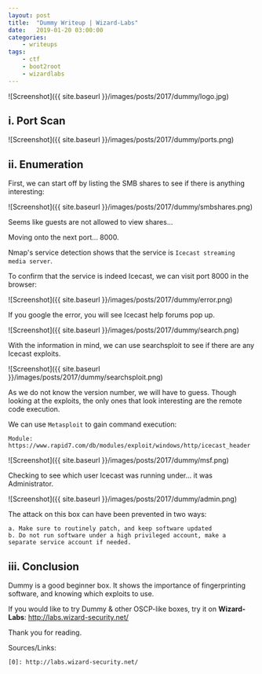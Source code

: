 ```yaml
---
layout: post
title:	"Dummy Writeup | Wizard-Labs"
date:	2019-01-20 03:00:00
categories:
    - writeups
tags:
    - ctf
    - boot2root
    - wizardlabs
---
```

<head>
	<title> Dummy Writeup | Wizard-Labs </title>
</head>
![Screenshot]({{ site.baseurl }}/images/posts/2017/dummy/logo.jpg)

## i. Port Scan

![Screenshot]({{ site.baseurl }}/images/posts/2017/dummy/ports.png)

## ii. Enumeration

First, we can start off by listing the SMB shares to see if there is anything interesting:

![Screenshot]({{ site.baseurl }}/images/posts/2017/dummy/smbshares.png)

Seems like guests are not allowed to view shares...


Moving onto the next port... 8000.

Nmap's service detection shows that the service is `Icecast streaming media server`.

To confirm that the service is indeed Icecast, we can visit port 8000 in the browser:

![Screenshot]({{ site.baseurl }}/images/posts/2017/dummy/error.png)

If you google the error, you will see Icecast help forums pop up.

![Screenshot]({{ site.baseurl }}/images/posts/2017/dummy/search.png)

With the information in mind, we can use searchsploit to see if there are any Icecast exploits.

![Screenshot]({{ site.baseurl }}/images/posts/2017/dummy/searchsploit.png)

As we do not know the version number, we will have to guess. Though looking at the exploits, the only ones that look interesting are the remote code execution.

We can use `Metasploit` to gain command execution:

~~~
Module: https://www.rapid7.com/db/modules/exploit/windows/http/icecast_header
~~~

![Screenshot]({{ site.baseurl }}/images/posts/2017/dummy/msf.png)

Checking to see which user Icecast was running under... it was Administrator.

![Screenshot]({{ site.baseurl }}/images/posts/2017/dummy/admin.png)

The attack on this box can have been prevented in two ways:

~~~
a. Make sure to routinely patch, and keep software updated
b. Do not run software under a high privileged account, make a separate service account if needed.
~~~

## iii. Conclusion

Dummy is a good beginner box. It shows the importance of fingerprinting software, and knowing which exploits to use.

If you would like to try Dummy & other OSCP-like boxes, try it on **Wizard-Labs**: http://labs.wizard-security.net/

Thank you for reading.

Sources/Links:
~~~
[0]: http://labs.wizard-security.net/
~~~


